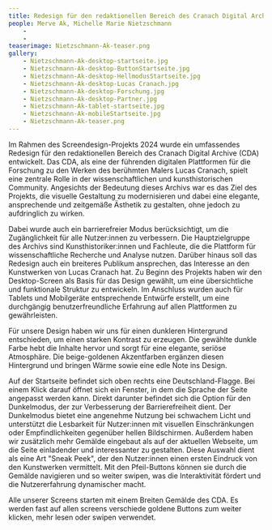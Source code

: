 ```yaml
---
title: Redesign für den redaktionellen Bereich des Cranach Digital Archive
people: Merve Ak, Michelle Marie Nietzschmann
    - 
    - 
teaserimage: Nietzschmann-Ak-teaser.png
gallery: 
    - Nietzschmann-Ak-desktop-startseite.jpg
    - Nietzschmann-Ak-desktop-ButtonStartseite.jpg
    - Nietzschmann-Ak-desktop-HellmodusStartseite.jpg
    - Nietzschmann-Ak-desktop-Lucas Cranach.jpg
    - Nietzschmann-Ak-desktop-Forschung.jpg
    - Nietzschmann-Ak-desktop-Partner.jpg
    - Nietzschmann-Ak-tablet-startseite.jpg
    - Nietzschmann-Ak-mobileStartseite.jpg
    - Nietzschmann-Ak-teaser.png
---
```

Im Rahmen des Screendesign-Projekts 2024 wurde ein umfassendes Redesign für den redaktionellen Bereich des Cranach Digital Archive (CDA) entwickelt. Das CDA, als eine der führenden digitalen Plattformen für die Forschung zu den Werken des berühmten Malers Lucas Cranach, spielt eine zentrale Rolle in der wissenschaftlichen und kunsthistorischen Community. Angesichts der Bedeutung dieses Archivs war es das Ziel des Projekts, die visuelle Gestaltung zu modernisieren und dabei eine elegante, ansprechende und zeitgemäße Ästhetik zu gestalten, ohne jedoch zu aufdringlich zu wirken.  

Dabei wurde auch ein barrierefreier Modus berücksichtigt, um die Zugänglichkeit für alle Nutzer:innen zu verbessern. Die Hauptzielgruppe des Archivs sind Kunsthistoriker:innen und Fachleute, die die Plattform für wissenschaftliche Recherche und Analyse nutzen. Darüber hinaus soll das Redesign auch ein breiteres Publikum ansprechen, das Interesse an den Kunstwerken von Lucas Cranach hat. Zu Beginn des Projekts haben wir den Desktop-Screen als Basis für das Design gewählt, um eine übersichtliche und funktionale Struktur zu entwickeln. Im Anschluss wurden auch für Tablets und Mobilgeräte entsprechende Entwürfe erstellt, um eine durchgängig benutzerfreundliche Erfahrung auf allen Plattformen zu gewährleisten. 

Für unsere Design haben wir uns für einen dunkleren Hintergrund entschieden, um einen starken Kontrast zu erzeugen. Die gewählte dunkle Farbe hebt die Inhalte hervor und sorgt für eine elegante, seriöse Atmosphäre. Die beige-goldenen Akzentfarben ergänzen diesen Hintergrund und bringen Wärme sowie eine edle Note ins Design.  

Auf der Startseite befindet sich oben rechts eine Deutschland-Flagge. Bei einem Klick darauf öffnet sich ein Fenster, in dem die Sprache der Seite angepasst werden kann. Direkt darunter befindet sich die Option für den Dunkelmodus, der zur Verbesserung der Barrierefreiheit dient. Der Dunkelmodus bietet eine angenehme Nutzung bei schwachem Licht und unterstützt die Lesbarkeit für Nutzer:innen mit visuellen Einschränkungen oder Empfindlichkeiten gegenüber hellen Bildschirmen. Außerdem haben wir zusätzlich mehr Gemälde eingebaut als auf der aktuellen Webseite, um die Seite einladender und interessanter zu gestalten. Diese Auswahl dient als eine Art "Sneak Peek", der den Nutzer:innen einen ersten Eindruck von den Kunstwerken vermittelt. Mit den Pfeil-Buttons können sie durch die Gemälde navigieren und so weiter swipen, was die Interaktivität fördert und die Nutzererfahrung dynamischer macht. 

Alle unserer Screens starten mit einem Breiten Gemälde des CDA.  Es werden fast auf allen screens verschiede goldene Buttons zum weiter klicken, mehr lesen oder swipen verwendet. 

